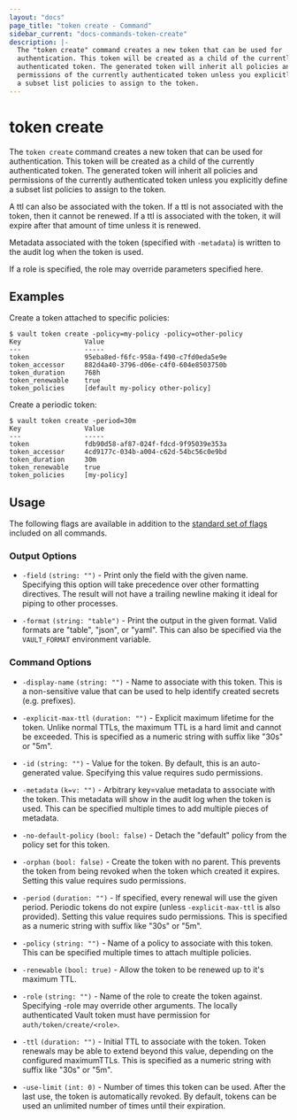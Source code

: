 ```yaml
---
layout: "docs"
page_title: "token create - Command"
sidebar_current: "docs-commands-token-create"
description: |-
  The "token create" command creates a new token that can be used for
  authentication. This token will be created as a child of the currently
  authenticated token. The generated token will inherit all policies and
  permissions of the currently authenticated token unless you explicitly define
  a subset list policies to assign to the token.
---
```


# token create

The `token create` command creates a new token that can be used for
authentication. This token will be created as a child of the currently
authenticated token. The generated token will inherit all policies and
permissions of the currently authenticated token unless you explicitly define a
subset list policies to assign to the token.

A ttl can also be associated with the token. If a ttl is not associated with the
token, then it cannot be renewed. If a ttl is associated with the token, it will
expire after that amount of time unless it is renewed.

Metadata associated with the token (specified with `-metadata`) is written to
the audit log when the token is used.

If a role is specified, the role may override parameters specified here.

## Examples

Create a token attached to specific policies:

```text
$ vault token create -policy=my-policy -policy=other-policy
Key                Value
---                -----
token              95eba8ed-f6fc-958a-f490-c7fd0eda5e9e
token_accessor     882d4a40-3796-d06e-c4f0-604e8503750b
token_duration     768h
token_renewable    true
token_policies     [default my-policy other-policy]
```

Create a periodic token:

```text
$ vault token create -period=30m
Key                Value
---                -----
token              fdb90d58-af87-024f-fdcd-9f95039e353a
token_accessor     4cd9177c-034b-a004-c62d-54bc56c0e9bd
token_duration     30m
token_renewable    true
token_policies     [my-policy]
```

## Usage

The following flags are available in addition to the [standard set of
flags](/docs/commands/index.html) included on all commands.

### Output Options

- `-field` `(string: "")` - Print only the field with the given name. Specifying
  this option will take precedence over other formatting directives. The result
  will not have a trailing newline making it ideal for piping to other processes.

- `-format` `(string: "table")` - Print the output in the given format. Valid
  formats are "table", "json", or "yaml". This can also be specified via the
  `VAULT_FORMAT` environment variable.

### Command Options

- `-display-name` `(string: "")` - Name to associate with this token. This is a
  non-sensitive value that can be used to help identify created secrets (e.g.
  prefixes).

- `-explicit-max-ttl` `(duration: "")` - Explicit maximum lifetime for the
  token. Unlike normal TTLs, the maximum TTL is a hard limit and cannot be
  exceeded. This is specified as a numeric string with suffix like "30s" or
  "5m".

- `-id` `(string: "")` - Value for the token. By default, this is an
  auto-generated value. Specifying this value requires sudo permissions.

- `-metadata` `(k=v: "")` - Arbitrary key=value metadata to associate with the
  token. This metadata will show in the audit log when the token is used. This
  can be specified multiple times to add multiple pieces of metadata.

- `-no-default-policy` `(bool: false)` - Detach the "default" policy from the
  policy set for this token.

- `-orphan` `(bool: false)` - Create the token with no parent. This prevents the
  token from being revoked when the token which created it expires. Setting this
  value requires sudo permissions.

- `-period` `(duration: "")` - If specified, every renewal will use the given
  period. Periodic tokens do not expire (unless `-explicit-max-ttl` is also
  provided). Setting this value requires sudo permissions. This is specified as
  a numeric string with suffix like "30s" or "5m".

- `-policy` `(string: "")` - Name of a policy to associate with this token. This
  can be specified multiple times to attach multiple policies.

- `-renewable` `(bool: true)` - Allow the token to be renewed up to it's maximum
  TTL.

- `-role` `(string: "")` - Name of the role to create the token against.
  Specifying -role may override other arguments. The locally authenticated Vault
  token must have permission for `auth/token/create/<role>`.

- `-ttl` `(duration: "")` - Initial TTL to associate with the token. Token
  renewals may be able to extend beyond this value, depending on the configured
  maximumTTLs. This is specified as a numeric string with suffix like "30s" or
  "5m".

- `-use-limit` `(int: 0)` - Number of times this token can be used. After the
  last use, the token is automatically revoked. By default, tokens can be used
  an unlimited number of times until their expiration.
